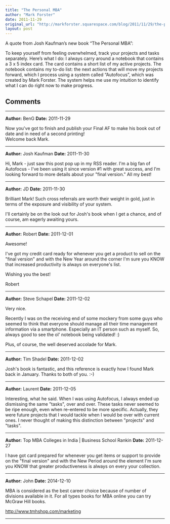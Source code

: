 ```yaml
---
title: "The Personal MBA"
author: "Mark Forster"
date: 2011-11-29
original_url: "http://markforster.squarespace.com/blog/2011/11/29/the-personal-mba.html"
layout: post
---
```


A quote from Josh Kaufman’s new book “The Personal MBA”:

To keep yourself from feeling overwhelmed, track your projects and tasks separately. Here’s what I do: I always carry around a notebook that contains a 3 x 5 index card. The card contains a short list of my active projects. The notebook contains my to-do list: the next actions that will move my projects forward, which I process using a system called “Autofocus”, which was created by Mark Forster. The system helps me use my intuition to identify what I can do right now to make progress.


## Comments

---

**Author:** BenG
**Date:** 2011-11-29

Now you've got to finish and publish your Final AF to make his book out of date and in need of a second printing!  
Welcome back Mark.

---

**Author:** Josh Kaufman
**Date:** 2011-11-30

Hi, Mark - just saw this post pop up in my RSS reader. I'm a big fan of Autofocus - I've been using it since version #1 with great success, and I'm looking forward to more details about your "final version." All my best!

---

**Author:** JD
**Date:** 2011-11-30

Brilliant Mark! Such cross referrals are worth their weight in gold, just in terms of the exposure and visibility of your system.  
  
I'll certainly be on the look out for Josh's book when I get a chance, and of course, am eagerly awaiting yours.

---

**Author:** Robert
**Date:** 2011-12-01

Awesome!  
  
I've got my credit card ready for whenever you get a product to sell on the "final version" and with the New Year around the corner I'm sure you KNOW that increased productivity is always on everyone's list.  
  
Wishing you the best!  
  
Robert

---

**Author:** Steve Schapel
**Date:** 2011-12-02

Very nice.  
  
Recently I was on the receiving end of some mockery from some guys who seemed to think that everyone should manage all their time management information via a smartphone. Especially an IT person such as myself. So, always good to see the ol' notebook being validated! :)  
  
Plus, of course, the well deserved accolade for Mark.

---

**Author:** Tim Shadel
**Date:** 2011-12-02

Josh's book is fantastic, and this reference is exactly how I found Mark back in January. Thanks to both of you. :-)

---

**Author:** Laurent
**Date:** 2011-12-05

Interesting, what he said. When I was using Autofocus, I always ended up dismissing the same "tasks", over and over. These tasks never seemed to be ripe enough, even when re-entered to be more specific. Actually, they were future projects that I would tackle when I would be over with current ones. I never thought of making this distinction between "projects" and "tasks".

---

**Author:** Top MBA Colleges in India | Business School Rankin
**Date:** 2011-12-27

I have got card prepared for whenever you get items or support to provide on the "final version" and with the New Period around the element I'm sure you KNOW that greater productiveness is always on every your collection.

---

**Author:** John
**Date:** 2014-12-10

MBA is considered as the best career choice because of number of divisions available in it. For all types books for MBA online you can try McGraw Hill books.  
  
<http://www.tmhshop.com/marketing>

---
